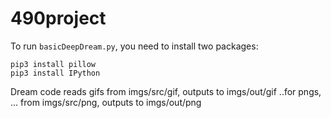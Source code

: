 # 490project

To run `basicDeepDream.py`, you need to install two packages:
```
pip3 install pillow
pip3 install IPython
```

Dream code reads gifs from imgs/src/gif, outputs to imgs/out/gif
  ..for pngs,     ... from imgs/src/png, outputs to imgs/out/png
